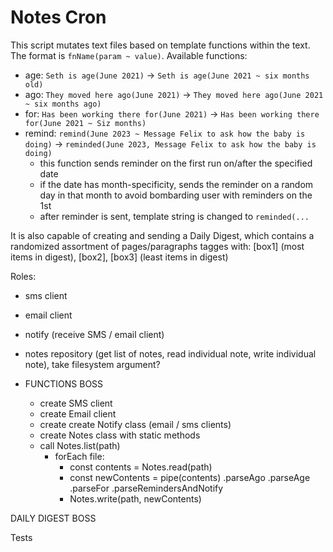 # Notes Cron

This script mutates text files based on template functions within the text. The format is `fnName(param ~ value)`. Available functions:

- age: `Seth is age(June 2021)` -> `Seth is age(June 2021 ~ six months old)`
- ago: `They moved here ago(June 2021)` -> `They moved here ago(June 2021 ~ six months ago)`
- for: `Has been working there for(June 2021)` -> `Has been working there for(June 2021 ~ Siz months)`
- remind: `remind(June 2023 ~ Message Felix to ask how the baby is doing)` -> `reminded(June 2023, Message Felix to ask how the baby is doing)`
  - this function sends reminder on the first run on/after the specified date
  - if the date has month-specificity, sends the reminder on a random day in that month to avoid bombarding user with reminders on the 1st
  - after reminder is sent, template string is changed to `reminded(...`

It is also capable of creating and sending a Daily Digest, which contains a randomized assortment of pages/paragraphs tagges with: [box1] (most items in digest), [box2], [box3] (least items in digest)

Roles:

- sms client
- email client
- notify (receive SMS / email client)
- notes repository (get list of notes, read individual note, write individual note), take filesystem argument?

- FUNCTIONS BOSS
  - create SMS client
  - create Email client
  - create create Notify class (email / sms clients)
  - create Notes class with static methods
  - call Notes.list(path)
    - forEach file:
      - const contents = Notes.read(path)
      - const newContents = pipe(contents)
        .parseAgo
        .parseAge
        .parseFor
        .parseRemindersAndNotify
      - Notes.write(path, newContents)

DAILY DIGEST BOSS

Tests
